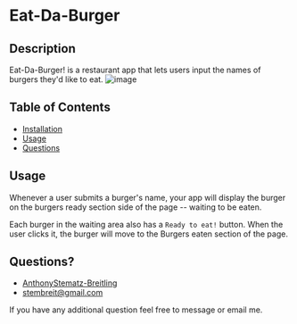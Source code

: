 # Eat-Da-Burger                 
       
## Description
Eat-Da-Burger! is a restaurant app that lets users input the names of burgers they'd like to eat.
![image](https://user-images.githubusercontent.com/64037800/93004706-42aa6800-f50f-11ea-8a94-559fea23980a.png)

## Table of Contents
 * [Installation](#installation)
 * [Usage](#usage)
 * [Questions](#questions)
               
        
## Usage
 Whenever a user submits a burger's name, your app will display the burger on the burgers ready section side of the page -- waiting to be eaten.
 
 Each burger in the waiting area also has a `Ready to eat!` button. When the user clicks it, the burger will move to the Burgers eaten section of the page.
    
        
## Questions?
* [AnthonyStematz-Breitling](https://github.com/AnthonyStematz-Breitling)
* stembreit@gmail.com
        
 If you have any additional question feel free to message or email me.
